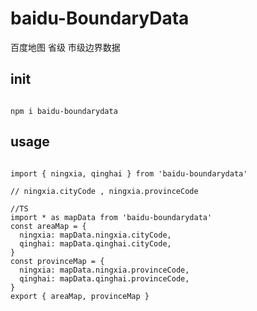 # baidu-BoundaryData
百度地图 省级 市级边界数据


## init

```shell

npm i baidu-boundarydata 

```


## usage


```

import { ningxia, qinghai } from 'baidu-boundarydata'

// ningxia.cityCode , ningxia.provinceCode

```
```
//TS
import * as mapData from 'baidu-boundarydata'
const areaMap = {
  ningxia: mapData.ningxia.cityCode,
  qinghai: mapData.qinghai.cityCode,
}
const provinceMap = {
  ningxia: mapData.ningxia.provinceCode,
  qinghai: mapData.qinghai.provinceCode,
}
export { areaMap, provinceMap }
```